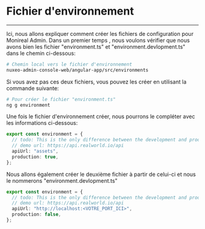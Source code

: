 # Fichier d'environnement

---
Ici, nous allons expliquer comment créer les fichiers de configuration pour Monireal Admin.
Dans un premier temps , nous voulons vérifier que nous avons bien les fichier "environment.ts" et "environment.devlopment.ts" dans le chemin ci-dessous:

```bash
# Chemin local vers le fichier d'environnement
nuxeo-admin-console-web/angular-app/src/environments
```

Si vous avez pas ces deux fichiers, vous pouvez les créer en utilisant la commande suivante:

```bash
# Pour créer le fichier "environment.ts"
ng g environment
```

Une fois le fichier d'environnement créer, nous pourrons le compléter avec les informations ci-dessous:

```typescript
export const environment = {
  // todo: This is the only difference between the development and production environments
  // demo url: https://api.realworld.io/api
  apiUrl: "assets",
  production: true,
};
```

Nous allons également créer le deuxième fichier à partir de celui-ci et nous le nommerons "environment.devlopment.ts" 

```typescript
export const environment = {
  // todo: This is the only difference between the development and production environments
  // demo url: https://api.realworld.io/api
  apiUrl: "http://localhost:<VOTRE_PORT_ICI>",
  production: false,
};
```